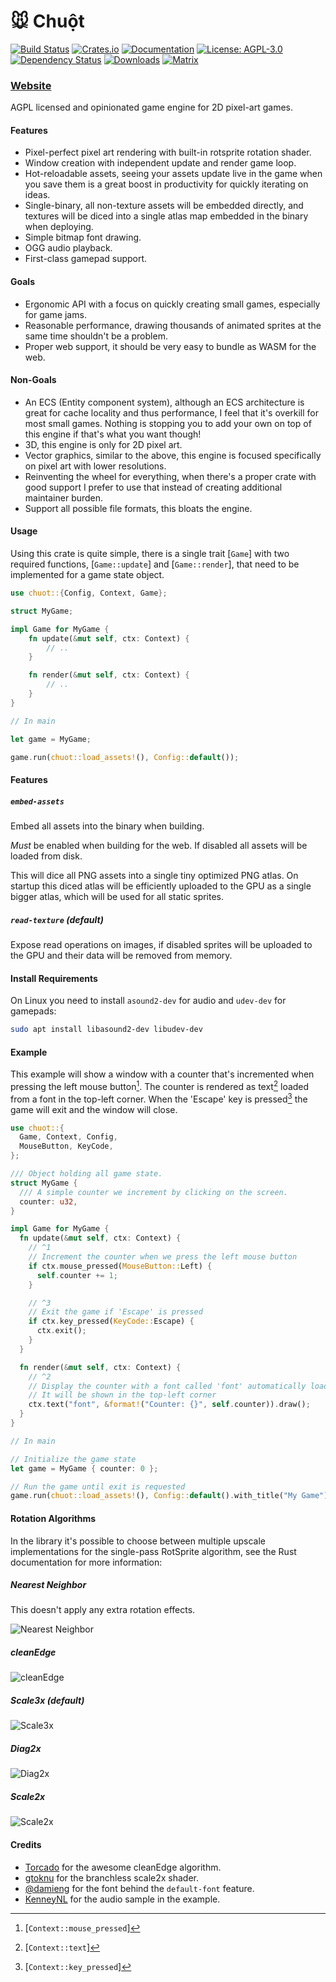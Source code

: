 # 🐭 Chuột

[![Build Status](https://img.shields.io/github/actions/workflow/status/tversteeg/chuot/rust.yml?branch=main)](https://github.com/tversteeg/chuot/actions?workflow=CI)
[![Crates.io](https://img.shields.io/crates/v/chuot.svg)](https://crates.io/crates/chuot)
[![Documentation](https://docs.rs/chuot/badge.svg)](https://docs.rs/chuot)
[![License: AGPL-3.0](https://img.shields.io/crates/l/chuot.svg)](#license)
[![Dependency Status](https://deps.rs/repo/github/tversteeg/chuot/status.svg)](https://deps.rs/repo/github/tversteeg/chuot)
[![Downloads](https://img.shields.io/crates/d/chuot.svg)](#downloads)
[![Matrix](https://img.shields.io/badge/chat-matrix-green.svg)](https://matrix.to/#/#chuot:matrix.org)

### [Website](https://tversteeg.nl/chuot/)

<!-- cargo-rdme start -->

AGPL licensed and opinionated game engine for 2D pixel-art games.

#### Features

- Pixel-perfect pixel art rendering with built-in rotsprite rotation shader.
- Window creation with independent update and render game loop.
- Hot-reloadable assets, seeing your assets update live in the game when you save them is a great boost in productivity for quickly iterating on ideas.
- Single-binary, all non-texture assets will be embedded directly, and textures will be diced into a single atlas map embedded in the binary when deploying.
- Simple bitmap font drawing.
- OGG audio playback.
- First-class gamepad support.

#### Goals

- Ergonomic API with a focus on quickly creating small games, especially for game jams.
- Reasonable performance, drawing thousands of animated sprites at the same time shouldn't be a problem.
- Proper web support, it should be very easy to bundle as WASM for the web.

#### Non-Goals

- An ECS (Entity component system), although an ECS architecture is great for cache locality and thus performance, I feel that it's overkill for most small games. Nothing is stopping you to add your own on top of this engine if that's what you want though!
- 3D, this engine is only for 2D pixel art.
- Vector graphics, similar to the above, this engine is focused specifically on pixel art with lower resolutions.
- Reinventing the wheel for everything, when there's a proper crate with good support I prefer to use that instead of creating additional maintainer burden.
- Support all possible file formats, this bloats the engine.

#### Usage

Using this crate is quite simple, there is a single trait [`Game`] with two required functions, [`Game::update`] and [`Game::render`], that need to be implemented for a game state object.

```rust
use chuot::{Config, Context, Game};

struct MyGame;

impl Game for MyGame {
    fn update(&mut self, ctx: Context) {
        // ..
    }

    fn render(&mut self, ctx: Context) {
        // ..
    }
}

// In main

let game = MyGame;

game.run(chuot::load_assets!(), Config::default());
```

#### Features

##### `embed-assets`

Embed all assets into the binary when building.

_Must_ be enabled when building for the web.
If disabled all assets will be loaded from disk.

This will dice all PNG assets into a single tiny optimized PNG atlas.
On startup this diced atlas will be efficiently uploaded to the GPU as a single bigger atlas, which will be used for all static sprites.

##### `read-texture` (default)

Expose read operations on images, if disabled sprites will be uploaded to the GPU and their data will be removed from memory.

#### Install Requirements

On Linux you need to install `asound2-dev` for audio and `udev-dev` for gamepads:

```sh
sudo apt install libasound2-dev libudev-dev
```

#### Example

This example will show a window with a counter that's incremented when pressing the left mouse button[^left-mouse].
The counter is rendered as text[^text] loaded from a font in the top-left corner.
When the 'Escape' key is pressed[^escape-key] the game will exit and the window will close.

```rust
use chuot::{
  Game, Context, Config,
  MouseButton, KeyCode,
};

/// Object holding all game state.
struct MyGame {
  /// A simple counter we increment by clicking on the screen.
  counter: u32,
}

impl Game for MyGame {
  fn update(&mut self, ctx: Context) {
    // ^1
    // Increment the counter when we press the left mouse button
    if ctx.mouse_pressed(MouseButton::Left) {
      self.counter += 1;
    }

    // ^3
    // Exit the game if 'Escape' is pressed
    if ctx.key_pressed(KeyCode::Escape) {
      ctx.exit();
    }
  }

  fn render(&mut self, ctx: Context) {
    // ^2
    // Display the counter with a font called 'font' automatically loaded from the `assets/` directory
    // It will be shown in the top-left corner
    ctx.text("font", &format!("Counter: {}", self.counter)).draw();
  }
}

// In main

// Initialize the game state
let game = MyGame { counter: 0 };

// Run the game until exit is requested
game.run(chuot::load_assets!(), Config::default().with_title("My Game"));
```

[^left-mouse]: [`Context::mouse_pressed`]
[^text]: [`Context::text`]
[^escape-key]: [`Context::key_pressed`]

<!-- cargo-rdme end -->

#### Rotation Algorithms

In the library it's possible to choose between multiple upscale implementations for the single-pass RotSprite algorithm, see the Rust documentation for more information:

##### Nearest Neighbor

This doesn't apply any extra rotation effects.

![Nearest Neighbor](./img/nearestneighbor.png)

##### cleanEdge

![cleanEdge](./img/cleanedge.png)

##### Scale3x (default)

![Scale3x](./img/scale3x.png)

##### Diag2x

![Diag2x](./img/diag2x.png)

##### Scale2x

![Scale2x](./img/scale2x.png)

#### Credits

- [Torcado](https://torcado.com/cleanEdge/) for the awesome cleanEdge algorithm.
- [gtoknu](https://www.shadertoy.com/view/4l2SRz) for the branchless scale2x shader.
- [@damieng](https://damieng.com/typography/zx-origins/beachball/) for the font behind the `default-font` feature.
- [KenneyNL](https://kenney.nl/assets/ui-audio) for the audio sample in the example.

